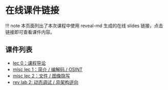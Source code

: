 # 在线课件链接

!!! note
    本页面列出了本次课程中使用 reveal-md 生成的在线 slides 链接，点击链接即可查看课件内容。

## 课件列表

- [lec 0：课程导论](https://courses.zjusec.com/slides/lec0/)
- [misc lec 1：简介 / 编解码 / OSINT](https://courses.zjusec.com/slides/misc-lec1/)
- [misc lec 2：文件 / 图像隐写](https://courses.zjusec.com/slides/misc-lec2/)
- [rev lab 2: 动态调试 / 异架构逆向](https://courses.zjusec.com/slides/rev-lec2/)
